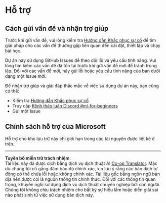 <!--
CO_OP_TRANSLATOR_METADATA:
{
  "original_hash": "09623d7343ff1c26ff4f198c1b2d3176",
  "translation_date": "2025-10-03T12:14:27+00:00",
  "source_file": "SUPPORT.md",
  "language_code": "vi"
}
-->
# Hỗ trợ
## Cách gửi vấn đề và nhận trợ giúp  

Trước khi gửi vấn đề, vui lòng kiểm tra [Hướng dẫn Khắc phục sự cố](TROUBLESHOOTING.md) để tìm giải pháp cho các vấn đề thường gặp liên quan đến cài đặt, thiết lập và chạy bài học.

Dự án này sử dụng GitHub Issues để theo dõi lỗi và yêu cầu tính năng. Vui lòng tìm kiếm các vấn đề đã tồn tại trước khi gửi vấn đề mới để tránh trùng lặp. Đối với các vấn đề mới, hãy gửi lỗi hoặc yêu cầu tính năng của bạn dưới dạng một Issue mới.

Để nhận trợ giúp và giải đáp thắc mắc về việc sử dụng dự án này, bạn cũng có thể:
- Kiểm tra [Hướng dẫn Khắc phục sự cố](TROUBLESHOOTING.md)
- Truy cập [Kênh thảo luận Discord #ml-for-beginners](https://aka.ms/foundry/discord)
- Gửi một Issue

## Chính sách hỗ trợ của Microsoft  

Hỗ trợ cho kho lưu trữ này chỉ giới hạn trong các tài nguyên được liệt kê ở trên.

---

**Tuyên bố miễn trừ trách nhiệm**:  
Tài liệu này đã được dịch bằng dịch vụ dịch thuật AI [Co-op Translator](https://github.com/Azure/co-op-translator). Mặc dù chúng tôi cố gắng đảm bảo độ chính xác, xin lưu ý rằng các bản dịch tự động có thể chứa lỗi hoặc không chính xác. Tài liệu gốc bằng ngôn ngữ bản địa nên được coi là nguồn thông tin chính thức. Đối với các thông tin quan trọng, khuyến nghị sử dụng dịch vụ dịch thuật chuyên nghiệp bởi con người. Chúng tôi không chịu trách nhiệm cho bất kỳ sự hiểu lầm hoặc diễn giải sai nào phát sinh từ việc sử dụng bản dịch này.